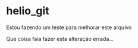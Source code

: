 # helio_git

Estou fazendo um teste para melhorar este arquivo

Que coisa faia fazer esta alteração errada...
 
